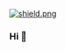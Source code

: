 <a href="https://discord.gg/marcello" target="_blank"> <img src="https://discord.com/api/guilds/961748786965786636/widget.png?style=shield" alt="shield.png"></a>
### Hi 👋

<!--
**ccat3881/ccat3881** is a ✨ _special_ ✨ repository because its `README.md` (this file) appears on your GitHub profile.

Here are some ideas to get you started:

- 🔭 I’m currently working on ...
- 🌱 I’m currently learning ...
- 👯 I’m looking to collaborate on ...
- 🤔 I’m looking for help with ...
- 💬 Ask me about ...
- 📫 How to reach me: ...
- 😄 Pronouns: ...
- ⚡ Fun fact: ...
-->
